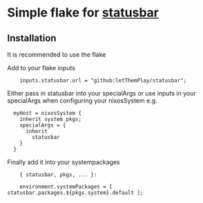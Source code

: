 # Simple flake for [statusbar](https://git.sr.ht/~rkintzi/statusbar)

## Installation

It is recommended to use the flake

Add to your flake inputs


````
    inputs.statusbar.url = "github:letThemPlay/statusbar";
````

Either pass in statusbar into your specialArgs or use inputs in your specialArgs when configuring your nixosSystem e.g.

````
  myHost = nixosSystem {
    inherit system pkgs;
    specialArgs = {
      inherit
        statusbar
    }
  }

````

Finally add it into your systempackages

````
    { statusbar, pkgs, ... }:

    environment.systemPackages = [ statusbar.packages.${pkgs.system}.default ];
````
